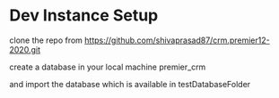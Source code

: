 Dev Instance Setup
===================
clone the repo from https://github.com/shivaprasad87/crm.premier12-2020.git

create a database in your local machine premier_crm

and import the database which is available in testDatabaseFolder